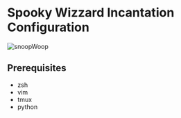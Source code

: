 # Spooky Wizzard Incantation Configuration
![snoopWoop](https://upload.wikimedia.org/wikipedia/commons/3/37/Female_dalmatian_head_shot.jpg)

## Prerequisites
* zsh
* vim
* tmux
* python
